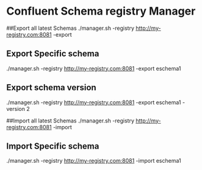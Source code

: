 # Confluent Schema registry Manager

##Export all latest Schemas
./manager.sh -registry http://my-registry.com:8081 -export

## Export Specific schema
./manager.sh -registry http://my-registry.com:8081 -export eschema1

## Export schema version
./manager.sh -registry http://my-registry.com:8081 -export eschema1 -version 2


##Import all latest Schemas
./manager.sh -registry http://my-registry.com:8081 -import

## Import Specific schema
./manager.sh -registry http://my-registry.com:8081 -import eschema1



 
 


